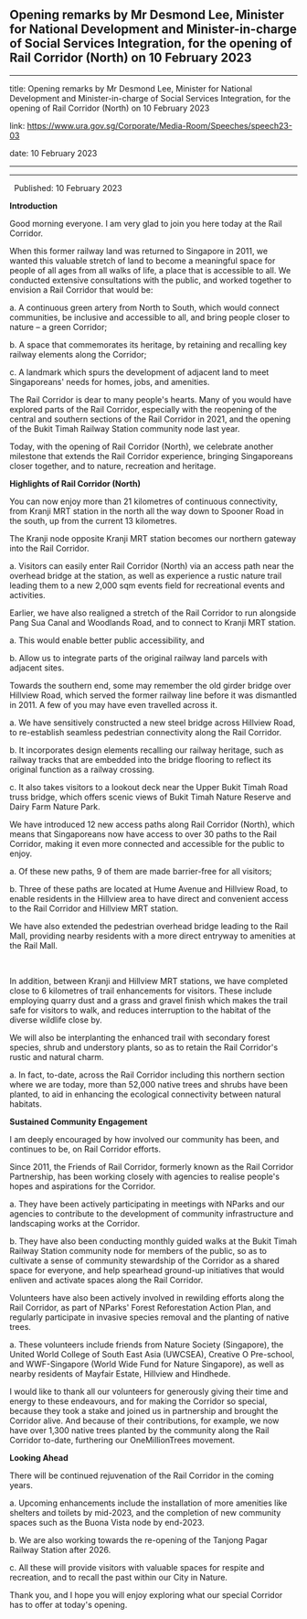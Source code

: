 ## Opening remarks by Mr Desmond Lee, Minister for National Development and Minister-in-charge of Social Services Integration, for the opening of Rail Corridor (North) on 10 February 2023
---
title: Opening remarks by Mr Desmond Lee, Minister for National Development and Minister-in-charge of Social Services Integration, for the opening of Rail Corridor (North) on 10 February 2023

link: https://www.ura.gov.sg/Corporate/Media-Room/Speeches/speech23-03

date: 10 February 2023

---

----------------------------------------------------------------------------------------------------------------------------------------------------------------------------------------

  Published: 10 February 2023

**Introduction**

Good morning everyone. I am very glad to join you here today at the Rail Corridor.

When this former railway land was returned to Singapore in 2011, we wanted this valuable stretch of land to become a meaningful space for people of all ages from all walks of life, a place that is accessible to all. We conducted extensive consultations with the public, and worked together to envision a Rail Corridor that would be:

a. A continuous green artery from North to South, which would connect communities, be inclusive and accessible to all, and bring people closer to nature – a green Corridor;  
  
b. A space that commemorates its heritage, by retaining and recalling key railway elements along the Corridor;  
  
c. A landmark which spurs the development of adjacent land to meet Singaporeans' needs for homes, jobs, and amenities.    
  
The Rail Corridor is dear to many people's hearts. Many of you would have explored parts of the Rail Corridor, especially with the reopening of the central and southern sections of the Rail Corridor in 2021, and the opening of the Bukit Timah Railway Station community node last year.  
  
Today, with the opening of Rail Corridor (North), we celebrate another milestone that extends the Rail Corridor experience, bringing Singaporeans closer together, and to nature, recreation and heritage.   
  
**Highlights of Rail Corridor (North)**  
  
You can now enjoy more than 21 kilometres of continuous connectivity, from Kranji MRT station in the north all the way down to Spooner Road in the south, up from the current 13 kilometres.  
  
The Kranji node opposite Kranji MRT station becomes our northern gateway into the Rail Corridor.  
  
a. Visitors can easily enter Rail Corridor (North) via an access path near the overhead bridge at the station, as well as experience a rustic nature trail leading them to a new 2,000 sqm events field for recreational events and activities.   
  
Earlier, we have also realigned a stretch of the Rail Corridor to run alongside Pang Sua Canal and Woodlands Road, and to connect to Kranji MRT station.  
  
a. This would enable better public accessibility, and  
  
b. Allow us to integrate parts of the original railway land parcels with adjacent sites.   
  
Towards the southern end, some may remember the old girder bridge over Hillview Road, which served the former railway line before it was dismantled in 2011. A few of you may have even travelled across it.   
  
a. We have sensitively constructed a new steel bridge across Hillview Road, to re-establish seamless pedestrian connectivity along the Rail Corridor.   
  
b. It incorporates design elements recalling our railway heritage, such as railway tracks that are embedded into the bridge flooring to reflect its original function as a railway crossing.   
  
c. It also takes visitors to a lookout deck near the Upper Bukit Timah Road truss bridge, which offers scenic views of Bukit Timah Nature Reserve and Dairy Farm Nature Park.  
  
  
  
We have introduced 12 new access paths along Rail Corridor (North), which means that Singaporeans now have access to over 30 paths to the Rail Corridor, making it even more connected and accessible for the public to enjoy.  
  
a. Of these new paths, 9 of them are made barrier-free for all visitors;  
  
b. Three of these paths are located at Hume Avenue and Hillview Road, to enable residents in the Hillview area to have direct and convenient access to the Rail Corridor and Hillview MRT station.   
  
We have also extended the pedestrian overhead bridge leading to the Rail Mall, providing nearby residents with a more direct entryway to amenities at the Rail Mall.   
  
   
  
In addition, between Kranji and Hillview MRT stations, we have completed close to 6 kilometres of trail enhancements for visitors. These include employing quarry dust and a grass and gravel finish which makes the trail safe for visitors to walk, and reduces interruption to the habitat of the diverse wildlife close by.   
  
We will also be interplanting the enhanced trail with secondary forest species, shrub and understory plants, so as to retain the Rail Corridor's rustic and natural charm.   
  
a. In fact, to-date, across the Rail Corridor including this northern section where we are today, more than 52,000 native trees and shrubs have been planted, to aid in enhancing the ecological connectivity between natural habitats.  
  
**Sustained Community Engagement**  
  
I am deeply encouraged by how involved our community has been, and continues to be, on Rail Corridor efforts.  
  
Since 2011, the Friends of Rail Corridor, formerly known as the Rail Corridor Partnership, has been working closely with agencies to realise people's hopes and aspirations for the Corridor.   
  
a. They have been actively participating in meetings with NParks and our agencies to contribute to the development of community infrastructure and landscaping works at the Corridor.   
  
b. They have also been conducting monthly guided walks at the Bukit Timah Railway Station community node for members of the public, so as to cultivate a sense of community stewardship of the Corridor as a shared space for everyone, and help spearhead ground-up initiatives that would enliven and activate spaces along the Rail Corridor.   
  
Volunteers have also been actively involved in rewilding efforts along the Rail Corridor, as part of NParks' Forest Reforestation Action Plan, and regularly participate in invasive species removal and the planting of native trees.  
  
a. These volunteers include friends from Nature Society (Singapore), the United World College of South East Asia (UWCSEA), Creative O Pre-school, and WWF-Singapore (World Wide Fund for Nature Singapore), as well as nearby residents of Mayfair Estate, Hillview and Hindhede.  
  
I would like to thank all our volunteers for generously giving their time and energy to these endeavours, and for making the Corridor so special, because they took a stake and joined us in partnership and brought the Corridor alive. And because of their contributions, for example, we now have over 1,300 native trees planted by the community along the Rail Corridor to-date, furthering our OneMillionTrees movement.  
  
**Looking Ahead**  
  
There will be continued rejuvenation of the Rail Corridor in the coming years.  
  
a. Upcoming enhancements include the installation of more amenities like shelters and toilets by mid-2023, and the completion of new community spaces such as the Buona Vista node by end-2023.   
  
b. We are also working towards the re-opening of the Tanjong Pagar Railway Station after 2026.   
  
c. All these will provide visitors with valuable spaces for respite and recreation, and to recall the past within our City in Nature.   
  
Thank you, and I hope you will enjoy exploring what our special Corridor has to offer at today's opening.